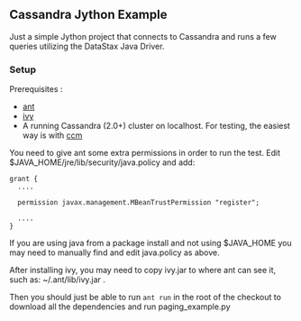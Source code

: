 ## Cassandra Jython Example

Just a simple Jython project that connects to Cassandra and runs a few queries utilizing the DataStax Java Driver.

### Setup

Prerequisites :

 * [ant](https://ant.apache.org)
 * [ivy](https://ant.apache.org/ivy/)
 * A running Cassandra (2.0+) cluster on localhost. For testing, the easiest way is with [ccm](https://github.com/pcmanus/ccm)

You need to give ant some extra permissions in order to run the test. Edit $JAVA_HOME/jre/lib/security/java.policy and add:

    grant {
      ....

      permission javax.management.MBeanTrustPermission "register"; 

      ....
    }

If you are using java from a package install and not using $JAVA_HOME you may need to manually find and edit java.policy as above.

After installing ivy, you may need to copy ivy.jar to where ant can see it, such as: ~/.ant/lib/ivy.jar .
    
Then you should just be able to run `ant run` in the root of the checkout to download all the dependencies and run paging_example.py
